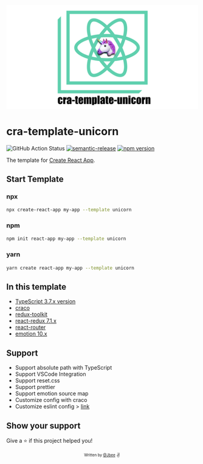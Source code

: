 <div align="center">

  <img src="./assets/logo.png" width="520px">

</div>

# cra-template-unicorn

![GitHub Action Status](https://github.com/JaeYeopHan/cra-template-unicorn/workflows/Deploy/badge.svg) [![semantic-release](https://img.shields.io/badge/%20%20%F0%9F%93%A6%F0%9F%9A%80-semantic--release-e10079.svg)](https://github.com/semantic-release/semantic-release) [![npm version](https://badge.fury.io/js/cra-template-unicorn.svg)](https://badge.fury.io/js/cra-template-unicorn)

The template for [Create React App](https://github.com/facebook/create-react-app).

## Start Template

### npx

```sh
npx create-react-app my-app --template unicorn
```

### npm

```sh
npm init react-app my-app --template unicorn
```

### yarn

```sh
yarn create react-app my-app --template unicorn
```

## In this template

- [TypeScript 3.7.x version](https://github.com/microsoft/TypeScript)
- [craco](https://github.com/gsoft-inc/craco)
- [redux-toolkit](https://github.com/reduxjs/redux-toolkit)
- [react-redux 7.1.x](https://github.com/reduxjs/react-redux)
- [react-router](https://github.com/ReactTraining/react-router)
- [emotion 10.x](https://github.com/emotion-js/emotion)

## Support

- Support absolute path with TypeScript
- Support VSCode Integration
- Support reset.css
- Support prettier
- Support emotion source map
- Customize config with craco
- Customize eslint config > [link](https://create-react-app.dev/docs/advanced-configuration)

## Show your support

Give a ⭐️ if this project helped you!

<div align="center">
  <sub>
    <sup>Written by <a href="https://github.com/JaeYeopHan">@Jbee</a></sup>
  </sub>
  <small>✌</small>
</div>
